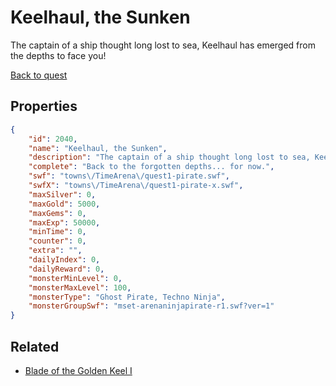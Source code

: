 # Keelhaul, the Sunken

The captain of a ship thought long lost to sea, Keelhaul has emerged from the depths to face you!

[Back to quest](../quests.md)

## Properties

```json
{
    "id": 2040,
    "name": "Keelhaul, the Sunken",
    "description": "The captain of a ship thought long lost to sea, Keelhaul has emerged from the depths to face you!",
    "complete": "Back to the forgotten depths... for now.",
    "swf": "towns\/TimeArena\/quest1-pirate.swf",
    "swfX": "towns\/TimeArena\/quest1-pirate-x.swf",
    "maxSilver": 0,
    "maxGold": 5000,
    "maxGems": 0,
    "maxExp": 50000,
    "minTime": 0,
    "counter": 0,
    "extra": "",
    "dailyIndex": 0,
    "dailyReward": 0,
    "monsterMinLevel": 0,
    "monsterMaxLevel": 100,
    "monsterType": "Ghost Pirate, Techno Ninja",
    "monsterGroupSwf": "mset-arenaninjapirate-r1.swf?ver=1"
}
```

## Related

- [Blade of the Golden Keel I](../items/21526-blade-of-the-golden-keel-i.md)

